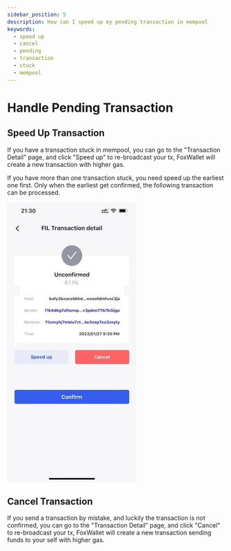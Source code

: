 ```yaml
---
sidebar_position: 5
description: How can I speed up my pending transaction in mempool
keywords:
  - speed up
  - cancel
  - pending
  - transaction
  - stuck
  - mempool
---
```


# Handle Pending Transaction

## Speed Up Transaction
If you have a transaction stuck in mempool, you can go to the "Transaction Detail" page, and click "Speed up" to re-broadcast your tx, FoxWallet will create a new transaction with higher gas.

If you have more than one transaction stuck, you need speed up the earliest one first. Only when the earliest get confirmed, the following transaction can be processed.

![](./img/pending.webp)

## Cancel Transaction
If you send a transaction by mistake, and luckily the transaction is not confirmed, you can go to the "Transaction Detail" page, and click "Cancel" to re-broadcast your tx, FoxWallet will create a new transaction sending funds to your self with higher gas.




